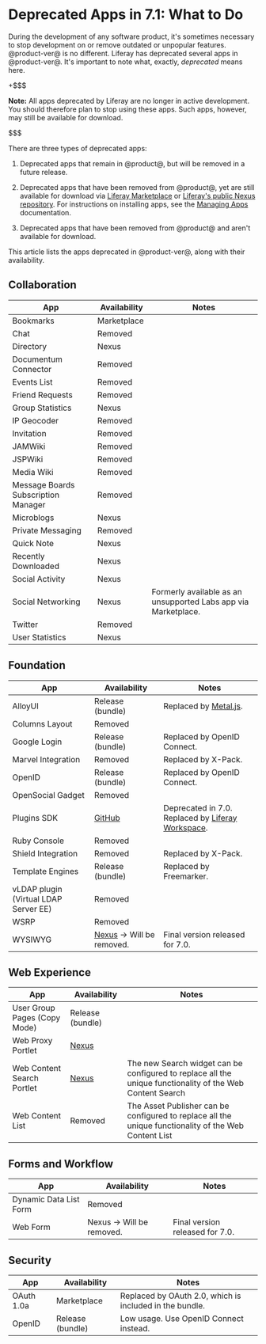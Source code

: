 # Deprecated Apps in 7.1: What to Do [](id=deprecated-apps-in-7-1-what-to-do)

During the development of any software product, it's sometimes necessary to stop 
development on or remove outdated or unpopular features. @product-ver@ is no 
different. Liferay has deprecated several apps in @product-ver@. It's important 
to note what, exactly, *deprecated* means here. 

+$$$

**Note:** All apps deprecated by Liferay are no longer in active development. 
You should therefore plan to stop using these apps. Such apps, however, may 
still be available for download. 

$$$

There are three types of deprecated apps: 

1.  Deprecated apps that remain in @product@, but will be removed in a future
    release. 

2.  Deprecated apps that have been removed from @product@, yet are still 
    available for download via 
    [Liferay Marketplace](https://web.liferay.com/marketplace) 
    or 
    [Liferay's public Nexus repository](https://repository.liferay.com). For 
    instructions on installing apps, see the 
    [Managing Apps](/discover/portal/-/knowledge_base/7-1/managing-apps) 
    documentation. 

3.  Deprecated apps that have been removed from @product@ and aren't available 
    for download. 

This article lists the apps deprecated in @product-ver@, along with their 
availability. 

## Collaboration [](id=collaboration)

| App | &nbsp;Availability | &nbsp;Notes |
| --- | ------------------ | ----------- | 
| Bookmarks | Marketplace |  |
| Chat | Removed |  |
| Directory | Nexus |  |
| Documentum Connector | Removed |  |
| Events List | Removed |  |
| Friend Requests | Removed |  |
| Group Statistics | Nexus |  |
| IP Geocoder | Removed |  |
| Invitation | Removed |  |
| JAMWiki | Removed |  |
| JSPWiki | Removed |  |
| Media Wiki | Removed |  |
| Message Boards Subscription Manager | Removed |  |
| Microblogs | Nexus |  |
| Private Messaging | Removed |  |
| Quick Note | Nexus |  |
| Recently Downloaded | Nexus |  |
| Social Activity | Nexus |  |
| Social Networking | Nexus | Formerly available as an unsupported Labs app via Marketplace. |
| Twitter | Removed |  |
| User Statistics | Nexus |  |

## Foundation [](id=foundation)

| App | &nbsp;Availability | &nbsp;Notes |
| --- | ------------------ | ----------- |
| AlloyUI | Release (bundle) | Replaced by [Metal.js](https://metaljs.com/). | 
| Columns Layout | Removed | |
| Google Login | Release (bundle) | Replaced by OpenID Connect. |
| Marvel Integration | Removed | Replaced by X-Pack. |
| OpenID | Release (bundle) | Replaced by OpenID Connect. |
| OpenSocial Gadget | Removed | |
| Plugins SDK | [GitHub](https://github.com/liferay/liferay-plugins) | Deprecated in 7.0. Replaced by [Liferay Workspace](/develop/tutorials/-/knowledge_base/7-1/liferay-workspace). |
| Ruby Console | Removed | |
| Shield Integration | Removed | Replaced by X-Pack. |
| Template Engines | Release (bundle) | Replaced by Freemarker. |
| vLDAP plugin (Virtual LDAP Server EE) | Removed | |
| WSRP | Removed | |
| WYSIWYG | [Nexus](https://repository.liferay.com/nexus/content/repositories/liferay-public-releases/com/liferay/com.liferay.wysiwyg.web/) &rarr; Will be removed. |  Final version released for 7.0. |

## Web Experience [](id=web-experience)

| App | &nbsp;Availability | &nbsp;Notes |
| --- | ------------------ | ----------- |
| User Group Pages (Copy Mode) | Release (bundle) |  |
| Web Proxy Portlet | [Nexus](https://repository.liferay.com/nexus/service/local/repositories/liferay-public-releases/content/com/liferay/com.liferay.web.proxy.web/2.0.0/com.liferay.web.proxy.web-2.0.0.jar) |  |
| Web Content Search Portlet | [Nexus](https://repository.liferay.com/nexus/service/local/repositories/liferay-public-releases/content/com/liferay/com.liferay.journal.content.search.web/2.0.0/com.liferay.journal.content.search.web-2.0.0.jar) | The new Search widget can be configured to replace all the unique functionality of the Web Content Search |
| Web Content List | Removed | The Asset Publisher can be configured to replace all the unique functionality of the Web Content List |

## Forms and Workflow [](id=forms-and-workflow)

| App | &nbsp;Availability | &nbsp;Notes |
| --- | ------------------ | ----------- |
| Dynamic Data List Form | Removed |  |
| Web Form | Nexus &rarr; Will be removed. | Final version released for 7.0. |

## Security [](id=security)

| App | &nbsp;Availability | &nbsp;Notes |
| --- | ------------------ | ----------- |
| OAuth 1.0a | Marketplace | Replaced by OAuth 2.0, which is included in the bundle. |
| OpenID | Release (bundle) | Low usage. Use OpenID Connect instead. |
